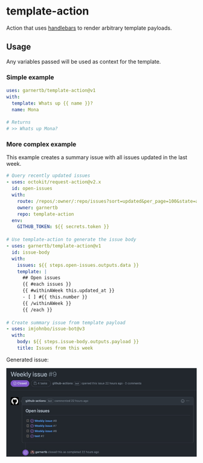 # template-action

Action that uses [handlebars](https://handlebarsjs.com/) to render arbitrary template payloads.  

## Usage

Any variables passed will be used as context for the template.

### Simple example

```yaml
uses: garnertb/template-action@v1
with:
  template: Whats up {{ name }}?
  name: Mona

# Returns
# >> Whats up Mona?
```

### More complex example

This example creates a summary issue with all issues updated in the last week.

```yaml
# Query recently updated issues
- uses: octokit/request-action@v2.x
  id: open-issues
  with:
    route: /repos/:owner/:repo/issues?sort=updated&per_page=100&state=all
    owner: garnertb
    repo: template-action
  env:
    GITHUB_TOKEN: ${{ secrets.token }} 

# Use template-action to generate the issue body
- uses: garnertb/template-action@v1
  id: issue-body
  with:
    issues: ${{ steps.open-issues.outputs.data }}
    template: |
      ## Open issues
      {{ #each issues }}
      {{ #withinAWeek this.updated_at }}
      - [ ] #{{ this.number }}
      {{ /withinAWeek }}
      {{ /each }}

# Create summary issue from template payload
- uses: imjohnbo/issue-bot@v3
  with:
    body: ${{ steps.issue-body.outputs.payload }}
    title: Issues from this week
```

Generated issue:

![issue image](images/issue.jpg)